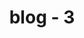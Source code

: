 ---
title: "blog - 3 "
draft: false 
wieght: "9" 

image: "/images/blog/post3.jpg"
blog_date: 2019-03-25T11:00:00+05:30
name: "john stain"
blog_heading: "Ever too late to lose weight?"
description: "Lorem ipsum dolor sit amet, consectetur adipisicing elit. Rerum, minima."
button: "Read More"
---